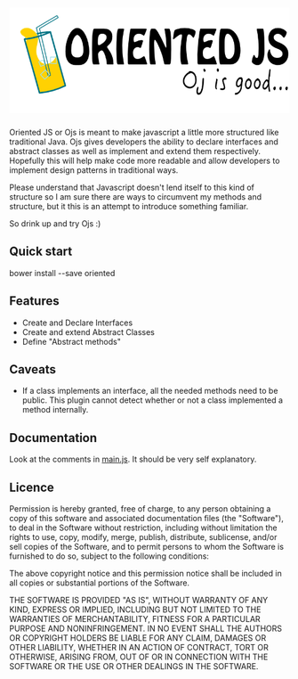 # ![alt tag](/orientedjs_title.png)

Oriented JS or Ojs is meant to make javascript a little more structured like traditional Java.
Ojs gives developers the ability to declare interfaces and abstract classes as well as implement 
 and extend them respectively. Hopefully this will help make code more readable and allow developers to 
 implement design patterns in traditional ways. 
 
 Please understand that Javascript doesn't lend itself to this kind of structure so I am sure there are ways to 
 circumvent my methods and structure, but it this is an attempt to introduce something familiar.
 
 So drink up and try Ojs :) 



## Quick start

bower install --save oriented


## Features

* Create and Declare Interfaces
* Create and extend Abstract Classes
* Define "Abstract methods"

## Caveats
* If a class implements an interface, all the needed methods need to be public. 
This plugin cannot detect whether or not a class implemented a method internally. 


## Documentation

Look at the comments in [main.js](src/js/main.js). It should be very self explanatory.




## Licence
Permission is hereby granted, free of charge, to any person obtaining a copy
of this software and associated documentation files (the "Software"), to deal
in the Software without restriction, including without limitation the rights
to use, copy, modify, merge, publish, distribute, sublicense, and/or sell
copies of the Software, and to permit persons to whom the Software is
furnished to do so, subject to the following conditions:

The above copyright notice and this permission notice shall be included in
all copies or substantial portions of the Software.

THE SOFTWARE IS PROVIDED "AS IS", WITHOUT WARRANTY OF ANY KIND, EXPRESS OR
IMPLIED, INCLUDING BUT NOT LIMITED TO THE WARRANTIES OF MERCHANTABILITY,
FITNESS FOR A PARTICULAR PURPOSE AND NONINFRINGEMENT. IN NO EVENT SHALL THE
AUTHORS OR COPYRIGHT HOLDERS BE LIABLE FOR ANY CLAIM, DAMAGES OR OTHER
LIABILITY, WHETHER IN AN ACTION OF CONTRACT, TORT OR OTHERWISE, ARISING FROM,
OUT OF OR IN CONNECTION WITH THE SOFTWARE OR THE USE OR OTHER DEALINGS IN
THE SOFTWARE.
